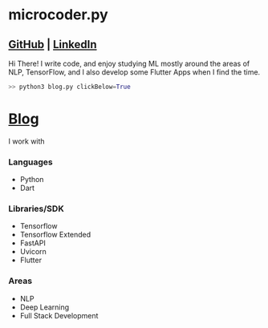 # microcoder.py
## [GitHub](https://github.com/microcoder-py) | [LinkedIn](https://www.linkedin.com/in/tanishk-kithannae/)

Hi There! I write code, and enjoy studying ML mostly around the areas of NLP, TensorFlow, and I also develop some Flutter Apps when I find the time. 

```python
>> python3 blog.py clickBelow=True
```
# [Blog](https://microcoder-py.github.io/blog)

I work with

### Languages
  * Python
  * Dart
### Libraries/SDK
  * Tensorflow
  * Tensorflow Extended
  * FastAPI
  * Uvicorn
  * Flutter
### Areas
  * NLP
  * Deep Learning
  * Full Stack Development


